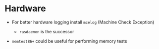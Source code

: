 # Hardware

- For better hardware logging install `mcelog` (Machine Check Exception)
   - `rasdaemon` is the successor

- `memtest86+` could be useful for performing memory tests
